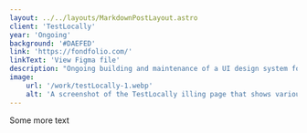 ```yaml
---
layout: ../../layouts/MarkdownPostLayout.astro
client: 'TestLocally'
year: 'Ongoing'
background: '#DAEFED'
link: 'https://fondfolio.com/'
linkText: 'View Figma file'
description: "Ongoing building and maintenance of a UI design system for both their web app and marketing website."
image:
    url: '/work/testLocally-1.webp'
    alt: 'A screenshot of the TestLocally illing page that shows various elements of the UI design system.'
---
```

Some more text